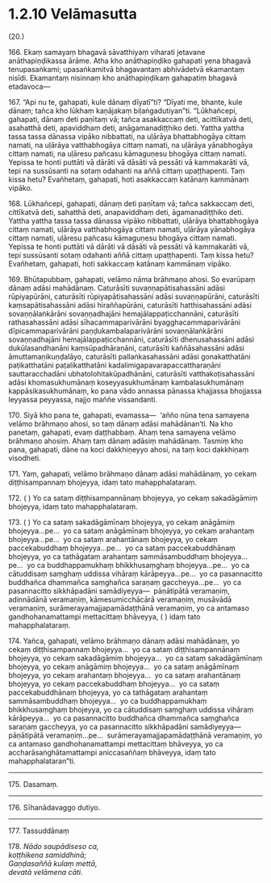 # 1.2.10 Velāmasutta

(20.)

166\. Ekaṃ samayaṃ bhagavā sāvatthiyaṃ viharati jetavane anāthapiṇḍikassa ārāme. Atha kho anāthapiṇḍiko gahapati yena bhagavā tenupasaṅkami; upasaṅkamitvā bhagavantaṃ abhivādetvā ekamantaṃ nisīdi. Ekamantaṃ nisinnaṃ kho anāthapiṇḍikaṃ gahapatiṃ bhagavā etadavoca—

167\. “Api nu te, gahapati, kule dānaṃ dīyatī”ti? “Dīyati me, bhante, kule dānaṃ; tañca kho lūkhaṃ kaṇājakaṃ biḷaṅgadutiyan”ti. “Lūkhañcepi, gahapati, dānaṃ deti paṇītaṃ vā; tañca asakkaccaṃ deti, acittīkatvā deti, asahatthā deti, apaviddhaṃ deti, anāgamanadiṭṭhiko deti. Yattha yattha tassa tassa dānassa vipāko nibbattati, na uḷārāya bhattabhogāya cittaṃ namati, na uḷārāya vatthabhogāya cittaṃ namati, na uḷārāya yānabhogāya cittaṃ namati, na uḷāresu pañcasu kāmaguṇesu bhogāya cittaṃ namati. Yepissa te honti puttāti vā dārāti vā dāsāti vā pessāti vā kammakarāti vā, tepi na sussūsanti na sotaṃ odahanti na aññā cittaṃ upaṭṭhapenti. Taṃ kissa hetu? Evañhetaṃ, gahapati, hoti asakkaccaṃ katānaṃ kammānaṃ vipāko.

168\. Lūkhañcepi, gahapati, dānaṃ deti paṇītaṃ vā; tañca sakkaccaṃ deti, cittīkatvā deti, sahatthā deti, anapaviddhaṃ deti, āgamanadiṭṭhiko deti. Yattha yattha tassa tassa dānassa vipāko nibbattati, uḷārāya bhattabhogāya cittaṃ namati, uḷārāya vatthabhogāya cittaṃ namati, uḷārāya yānabhogāya cittaṃ namati, uḷāresu pañcasu kāmaguṇesu bhogāya cittaṃ namati. Yepissa te honti puttāti vā dārāti vā dāsāti vā pessāti vā kammakarāti vā, tepi sussūsanti sotaṃ odahanti aññā cittaṃ upaṭṭhapenti. Taṃ kissa hetu? Evañhetaṃ, gahapati, hoti sakkaccaṃ katānaṃ kammānaṃ vipāko.

169\. Bhūtapubbaṃ, gahapati, velāmo nāma brāhmaṇo ahosi. So evarūpaṃ dānaṃ adāsi mahādānaṃ. Caturāsīti suvaṇṇapātisahassāni adāsi rūpiyapūrāni, caturāsīti rūpiyapātisahassāni adāsi suvaṇṇapūrāni, caturāsīti kaṃsapātisahassāni adāsi hiraññapūrāni, caturāsīti hatthisahassāni adāsi sovaṇṇālaṅkārāni sovaṇṇadhajāni hemajālappaṭicchannāni, caturāsīti rathasahassāni adāsi sīhacammaparivārāni byagghacammaparivārāni dīpicammaparivārāni paṇḍukambalaparivārāni sovaṇṇālaṅkārāni sovaṇṇadhajāni hemajālappaṭicchannāni, caturāsīti dhenusahassāni adāsi dukūlasandhanāni kaṃsūpadhāraṇāni, caturāsīti kaññāsahassāni adāsi āmuttamaṇikuṇḍalāyo, caturāsīti pallaṅkasahassāni adāsi gonakatthatāni paṭikatthatāni paṭalikatthatāni kadalimigapavarapaccattharaṇāni sauttaracchadāni ubhatolohitakūpadhānāni, caturāsīti vatthakoṭisahassāni adāsi khomasukhumānaṃ koseyyasukhumānaṃ kambalasukhumānaṃ kappāsikasukhumānaṃ, ko pana vādo annassa pānassa khajjassa bhojjassa leyyassa peyyassa, najjo maññe vissandanti.

170\. Siyā kho pana te, gahapati, evamassa—  ‘añño nūna tena samayena velāmo brāhmaṇo ahosi, so taṃ dānaṃ adāsi mahādānan’ti. Na kho panetaṃ, gahapati, evaṃ daṭṭhabbaṃ. Ahaṃ tena samayena velāmo brāhmaṇo ahosiṃ. Ahaṃ taṃ dānaṃ adāsiṃ mahādānaṃ. Tasmiṃ kho pana, gahapati, dāne na koci dakkhiṇeyyo ahosi, na taṃ koci dakkhiṇaṃ visodheti.

171\. Yaṃ, gahapati, velāmo brāhmaṇo dānaṃ adāsi mahādānaṃ, yo cekaṃ diṭṭhisampannaṃ bhojeyya, idaṃ tato mahapphalataraṃ.

172\. ( ) Yo ca sataṃ diṭṭhisampannānaṃ bhojeyya, yo cekaṃ sakadāgāmiṃ bhojeyya, idaṃ tato mahapphalataraṃ.

173\. ( ) Yo ca sataṃ sakadāgāmīnaṃ bhojeyya, yo cekaṃ anāgāmiṃ bhojeyya…pe…  yo ca sataṃ anāgāmīnaṃ bhojeyya, yo cekaṃ arahantaṃ bhojeyya…pe…  yo ca sataṃ arahantānaṃ bhojeyya, yo cekaṃ paccekabuddhaṃ bhojeyya…pe…  yo ca sataṃ paccekabuddhānaṃ bhojeyya, yo ca tathāgataṃ arahantaṃ sammāsambuddhaṃ bhojeyya…pe…  yo ca buddhappamukhaṃ bhikkhusaṃghaṃ bhojeyya…pe…  yo ca cātuddisaṃ saṃghaṃ uddissa vihāraṃ kārāpeyya…pe…  yo ca pasannacitto buddhañca dhammañca saṃghañca saraṇaṃ gaccheyya…pe…  yo ca pasannacitto sikkhāpadāni samādiyeyya—  pāṇātipātā veramaṇiṃ, adinnādānā veramaṇiṃ, kāmesumicchācārā veramaṇiṃ, musāvādā veramaṇiṃ, surāmerayamajjapamādaṭṭhānā veramaṇiṃ, yo ca antamaso gandhohanamattampi mettacittaṃ bhāveyya, ( ) idaṃ tato mahapphalataraṃ.

174\. Yañca, gahapati, velāmo brāhmaṇo dānaṃ adāsi mahādānaṃ, yo cekaṃ diṭṭhisampannaṃ bhojeyya…  yo ca sataṃ diṭṭhisampannānaṃ bhojeyya, yo cekaṃ sakadāgāmiṃ bhojeyya…  yo ca sataṃ sakadāgāmīnaṃ bhojeyya, yo cekaṃ anāgāmiṃ bhojeyya…  yo ca sataṃ anāgāmīnaṃ bhojeyya, yo cekaṃ arahantaṃ bhojeyya…  yo ca sataṃ arahantānaṃ bhojeyya, yo cekaṃ paccekabuddhaṃ bhojeyya…  yo ca sataṃ paccekabuddhānaṃ bhojeyya, yo ca tathāgataṃ arahantaṃ sammāsambuddhaṃ bhojeyya…  yo ca buddhappamukhaṃ bhikkhusaṃghaṃ bhojeyya, yo ca cātuddisaṃ saṃghaṃ uddissa vihāraṃ kārāpeyya…  yo ca pasannacitto buddhañca dhammañca saṃghañca saraṇaṃ gaccheyya, yo ca pasannacitto sikkhāpadāni samādiyeyya—  pāṇātipātā veramaṇiṃ…pe…  surāmerayamajjapamādaṭṭhānā veramaṇiṃ, yo ca antamaso gandhohanamattampi mettacittaṃ bhāveyya, yo ca accharāsaṅghātamattampi aniccasaññaṃ bhāveyya, idaṃ tato mahapphalataran”ti.

---

175\. Dasamaṃ.

---

176\. Sīhanādavaggo dutiyo.

---

177\. Tassuddānaṃ

178\. _Nādo saupādiseso ca,_  
_koṭṭhikena samiddhinā;_  
_Gaṇḍasaññā kulaṃ mettā,_  
_devatā velāmena cāti._
